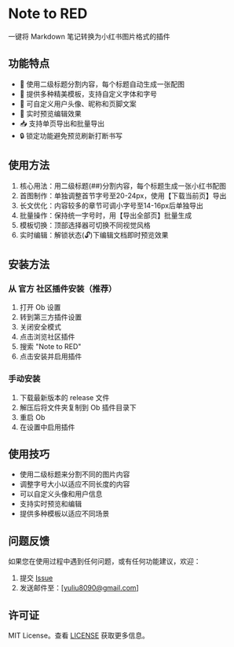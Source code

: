 # Note to RED

一键将 Markdown 笔记转换为小红书图片格式的插件

## 功能特点

- 📝 使用二级标题分割内容，每个标题自动生成一张配图
- 🎨 提供多种精美模板，支持自定义字体和字号
- 👤 可自定义用户头像、昵称和页脚文案
- 🔄 实时预览编辑效果
- 📥 支持单页导出和批量导出
- 🔒 锁定功能避免预览刷新打断书写

## 使用方法

1. 核心用法：用二级标题(##)分割内容，每个标题生成一张小红书配图
2. 首图制作：单独调整首节字号至20-24px，使用【下载当前页】导出
3. 长文优化：内容较多的章节可调小字号至14-16px后单独导出
4. 批量操作：保持统一字号时，用【导出全部页】批量生成
5. 模板切换：顶部选择器可切换不同视觉风格
6. 实时编辑：解锁状态(🔓)下编辑文档即时预览效果

## 安装方法

### 从 官方 社区插件安装（推荐）

1. 打开 Ob 设置
2. 转到第三方插件设置
3. 关闭安全模式
4. 点击浏览社区插件
5. 搜索 "Note to RED"
6. 点击安装并启用插件

### 手动安装

1. 下载最新版本的 release 文件
2. 解压后将文件夹复制到 Ob 插件目录下
3. 重启 Ob
4. 在设置中启用插件

## 使用技巧

- 使用二级标题来分割不同的图片内容
- 调整字号大小以适应不同长度的内容
- 可以自定义头像和用户信息
- 支持实时预览和编辑
- 提供多种模板以适应不同场景

## 问题反馈

如果您在使用过程中遇到任何问题，或有任何功能建议，欢迎：

1. 提交 [Issue](https://github.com/YeBan/note-to-red/issues)
2. 发送邮件至：[yuliu8090@gmail.com]

## 许可证

MIT License。查看 [LICENSE](LICENSE) 获取更多信息。